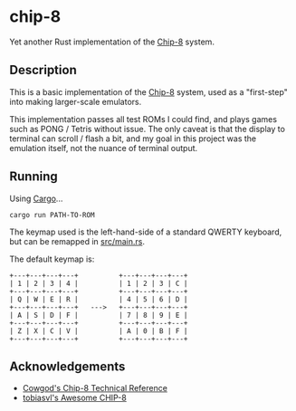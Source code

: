# chip-8

Yet another Rust implementation of the [Chip-8](https://en.wikipedia.org/wiki/CHIP-8) system.

## Description

This is a basic implementation of the [Chip-8](https://en.wikipedia.org/wiki/CHIP-8) system, used as a "first-step" into making larger-scale emulators.

This implementation passes all test ROMs I could find, and plays games such as PONG / Tetris without issue. The only caveat is that the display to terminal can scroll / flash a bit, and my goal in this project was the emulation itself, not the nuance of terminal output.

## Running

Using [Cargo](https://crates.io/)...

```shell
cargo run PATH-TO-ROM
```

The keymap used is the left-hand-side of a standard QWERTY keyboard, but can be remapped in [src/main.rs](src/main.rs).

The default keymap is:

```
+---+---+---+---+          +---+---+---+---+
| 1 | 2 | 3 | 4 |          | 1 | 2 | 3 | C |
+---+---+---+---+          +---+---+---+---+
| Q | W | E | R |          | 4 | 5 | 6 | D |
+---+---+---+---+   --->   +---+---+---+---+
| A | S | D | F |          | 7 | 8 | 9 | E |
+---+---+---+---+          +---+---+---+---+
| Z | X | C | V |          | A | 0 | B | F |
+---+---+---+---+          +---+---+---+---+
```

## Acknowledgements

- [Cowgod's Chip-8 Technical Reference](http://devernay.free.fr/hacks/chip8/C8TECH10.HTM)
- [tobiasvl's Awesome CHIP-8](https://github.com/tobiasvl/awesome-chip-8#testing)
